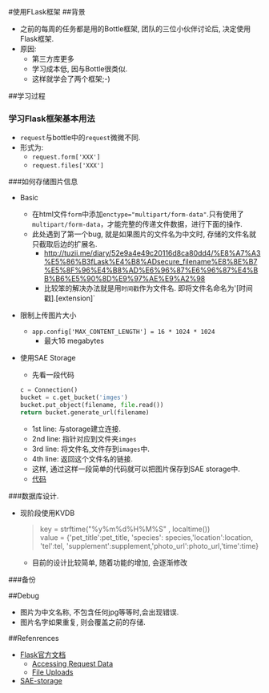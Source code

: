 #使用FLask框架
##背景
- 之前的每周的任务都是用的Bottle框架, 团队的三位小伙伴讨论后, 决定使用Flask框架.
- 原因:
   - 第三方库更多
   - 学习成本低, 因与Bottle很类似.
   - 这样就学会了两个框架;-) 



##学习过程
### 学习Flask框架基本用法
   - `request`与bottle中的`request`微微不同.
   - 形式为:
      - `request.form['XXX']`
      - `request.files['XXX']`

###如何存储图片信息
- Basic
    - 在html文件`form`中添加`enctype="multipart/form-data"`.只有使用了`multipart/form-data`，才能完整的传递文件数据，进行下面的操作.
    - 此处遇到了第一个bug, 就是如果图片的文件名为中文时, 存储的文件名就只截取后边的扩展名.
        - <http://tuzii.me/diary/52e9a4e49c20116d8ca80dd4/%E8%A7%A3%E5%86%B3fLask%E4%B8%ADsecure_filename%E8%8E%B7%E5%8F%96%E4%B8%AD%E6%96%87%E6%96%87%E4%BB%B6%E5%90%8D%E9%97%AE%E9%A2%98>
        - 比较笨的解决办法就是用`时间戳`作为文件名. 即将文件名命名为'[时间戳].[extension]`

- 限制上传图片大小 
    - `app.config['MAX_CONTENT_LENGTH'] = 16 * 1024 * 1024`
        - 最大16 megabytes 

- 使用SAE Storage
    - 先看一段代码
    
    ```Python
    c = Connection()
    bucket = c.get_bucket('imges')
    bucket.put_object(filename, file.read()) 
    return bucket.generate_url(filename)
    
    ``` 
    - 1st line: 与storage建立连接.
    - 2nd line: 指针对应到文件夹`imges` 
    - 3rd line: 将文件名,文件存到`images`中.
    - 4th line: 返回这个文件名的链接.
    - 这样, 通过这样一段简单的代码就可以把图片保存到SAE storage中.
    - [代码](https://github.com/xpgeng/straypetshelper/commit/7a3552665b4f6e475e4c926e48351df4c71308da)        
  
###数据库设计.
- 现阶段使用KVDB

    > key = strftime("%y%m%d%H%M%S" , localtime())  
    > value = {'pet_title':pet_title, 'species': species,'location':location, 'tel':tel, 'supplement':supplement,'photo_url':photo_url,'time':time}  
    
    - 目前的设计比较简单, 随着功能的增加, 会逐渐修改 
    
###备份


##Debug
- 图片为中文名称, 不包含任何jpg等等时,会出现错误.
- 图片名字如果重复, 则会覆盖之前的存储.

##Refenrences
- [Flask官方文档](http://flask.pocoo.org/)
   - [Accessing Request Data](http://flask.pocoo.org/docs/0.10/quickstart/#accessing-request-data)
   - [File Uploads](http://flask.pocoo.org/docs/0.10/quickstart/#file-uploads)
- [SAE-storage](http://www.sinacloud.com/doc/sae/python/storage.html) 
   